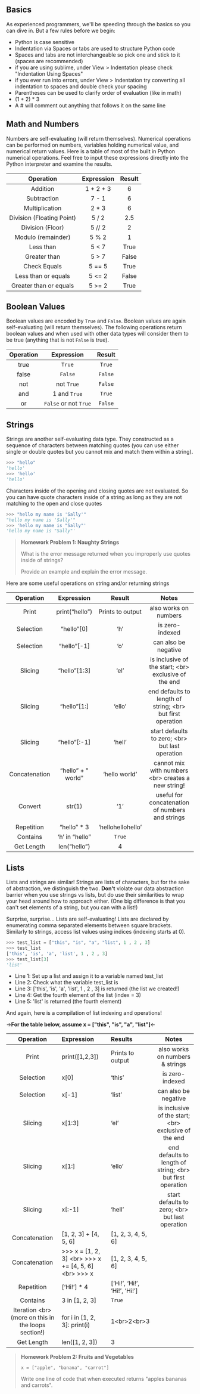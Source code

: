 ## Basics
As experienced programmers, we'll be speeding through the basics so you can dive in. But a few rules before we begin:
* Python is case sensitive
* Indentation via Spaces or tabs are used to structure Python code
* Spaces and tabs are not interchangeable so pick one and stick to it (spaces are recommended)
 * if you are using sublime, under View > Indentation please check "Indentation Using Spaces"
 * if you ever run into errors, under View > Indentation try converting all indentation to spaces and double check your spacing
* Parentheses can be used to clarify order of evaluation (like in math)
 * (1 + 2) * 3
* A # will comment out anything that follows it on the same line

## Math and Numbers
Numbers are self-evaluating (will return themselves). Numerical operations can be performed on numbers, variables holding numerical value, and numerical return values. Here is a table of most of the built in Python numerical operations. Feel free to input these expressions directly into the Python interpreter and examine the results.

<table>
<thead>
<tr>
<th style="text-align:center">Operation</th>
<th style="text-align:center">Expression</th>
<th style="text-align:center">Result</th>
</tr>
</thead>
<tbody>
<tr>
<td style="text-align:center">Addition</td>
<td style="text-align:center">1 + 2 + 3</td>
<td style="text-align:center">6</td>
</tr>
<tr>
<td style="text-align:center">Subtraction</td>
<td style="text-align:center">7 - 1</td>
<td style="text-align:center">6</td>
</tr>
<tr>
<td style="text-align:center">Multiplication</td>
<td style="text-align:center">2 * 3</td>
<td style="text-align:center">6</td>
</tr>
<tr>
<td style="text-align:center">Division (Floating Point)</td>
<td style="text-align:center">5 / 2</td>
<td style="text-align:center">2.5</td>
</tr>
<tr>
<td style="text-align:center">Division (Floor)</td>
<td style="text-align:center">5 // 2</td>
<td style="text-align:center">2</td>
</tr>
<tr>
<td style="text-align:center">Modulo (remainder)</td>
<td style="text-align:center">5 % 2</td>
<td style="text-align:center">1</td>
</tr>
<tr>
<td style="text-align:center">Less than</td>
<td style="text-align:center">5 &lt; 7</td>
<td style="text-align:center">True</td>
</tr>
<tr>
<td style="text-align:center">Greater than</td>
<td style="text-align:center">5 &gt; 7</td>
<td style="text-align:center">False</td>
</tr>
<tr>
<td style="text-align:center">Check Equals</td>
<td style="text-align:center">5 == 5</td>
<td style="text-align:center">True</td>
</tr>
<tr>
<td style="text-align:center">Less than or equals</td>
<td style="text-align:center">5 &lt;= 2</td>
<td style="text-align:center">False</td>
</tr>
<tr>
<td style="text-align:center">Greater than or equals</td>
<td style="text-align:center">5 &gt;= 2</td>
<td style="text-align:center">True</td>
</tr>
</tbody>
</table>

## Boolean Values
Boolean values are encoded by ```True``` and ```False```. Boolean values are again self-evaluating (will return themselves). The following operations return boolean values and when used with other data types will consider them to be true (anything that is not ```False``` is true).

<table>
<thead>
<tr>
<th style="text-align:center">Operation</th>
<th style="text-align:center">Expression</th>
<th style="text-align:center">Result</th>
</tr>
</thead>
<tbody>
<tr>
<td style="text-align:center">true</td>
<td style="text-align:center"><code>True</code></td>
<td style="text-align:center"><code>True</code></td>
</tr>
<tr>
<td style="text-align:center">false</td>
<td style="text-align:center"><code>False</code></td>
<td style="text-align:center"><code>False</code></td>
</tr>
<tr>
<td style="text-align:center">not</td>
<td style="text-align:center">not <code>True</code></td>
<td style="text-align:center"><code>False</code></td>
</tr>
<tr>
<td style="text-align:center">and</td>
<td style="text-align:center">1 and <code>True</code></td>
<td style="text-align:center"><code>True</code></td>
</tr>
<tr>
<td style="text-align:center">or</td>
<td style="text-align:center"><code>False</code> or not <code>True</code></td>
<td style="text-align:center"><code>False</code></td>
</tr>
</tbody>
</table>

## Strings
Strings are another self-evaluating data type. They constructed as a sequence of characters between matching quotes (you can use either single or double quotes but you cannot mix and match them within a string). 

```python
>>> "hello"
'hello'
>>> 'hello'
'hello'
```
Characters inside of the opening and closing quotes are not evaluated. So you can have quote characters inside of a string as long as they are not matching to the open and close quotes

```python
>>> "hello my name is 'Sally'"
"hello my name is 'Sally'"
>>> 'hello my name is "Sally"'
'hello my name is "Sally"'
```
> **Homework Problem 1: Naughty Strings**
>
>What is the error message returned when you improperly use quotes inside of strings?
>
>Provide an example and explain the error message.

Here are some useful operations on string and/or returning strings

<table>
<thead>
<tr>
<th style="text-align:center">Operation</th>
<th style="text-align:center">Expression</th>
<th style="text-align:center">Result</th>
<th style="text-align:center">Notes</th>
</tr>
</thead>
<tbody>
<tr>
<td style="text-align:center">Print</td>
<td style="text-align:center">print(“hello”)</td>
<td style="text-align:center">Prints to output</td>
<td style="text-align:center">also works on numbers</td>
</tr>
<tr>
<td style="text-align:center">Selection</td>
<td style="text-align:center">“hello”[0]</td>
<td style="text-align:center">‘h’</td>
<td style="text-align:center">is zero-indexed</td>
</tr>
<tr>
<td style="text-align:center">Selection</td>
<td style="text-align:center">“hello”[-1]</td>
<td style="text-align:center">‘o’</td>
<td style="text-align:center">can also be negative</td>
</tr>
<tr>
<td style="text-align:center">Slicing</td>
<td style="text-align:center">“hello”[1:3]</td>
<td style="text-align:center">‘el’</td>
<td style="text-align:center">is inclusive of the start; &lt;br&gt; exclusive of the end</td>
</tr>
<tr>
<td style="text-align:center">Slicing</td>
<td style="text-align:center">“hello”[1:]</td>
<td style="text-align:center">‘ello’</td>
<td style="text-align:center">end defaults to length of string; &lt;br&gt; but first operation</td>
</tr>
<tr>
<td style="text-align:center">Slicing</td>
<td style="text-align:center">“hello”[:-1]</td>
<td style="text-align:center">‘hell’</td>
<td style="text-align:center">start defaults to zero; &lt;br&gt; but last operation</td>
</tr>
<tr>
<td style="text-align:center">Concatenation</td>
<td style="text-align:center">“hello” + &quot; world&quot;</td>
<td style="text-align:center">‘hello world’</td>
<td style="text-align:center">cannot mix with numbers &lt;br&gt; creates a new string!</td>
</tr>
<tr>
<td style="text-align:center">Convert</td>
<td style="text-align:center">str(1)</td>
<td style="text-align:center">‘1’</td>
<td style="text-align:center">useful for concatenation of numbers and strings</td>
</tr>
<tr>
<td style="text-align:center">Repetition</td>
<td style="text-align:center">“hello” * 3</td>
<td style="text-align:center">‘hellohellohello’</td>
<td style="text-align:center"></td>
</tr>
<tr>
<td style="text-align:center">Contains</td>
<td style="text-align:center">‘h’ in “hello”</td>
<td style="text-align:center"><code>True</code></td>
<td style="text-align:center"></td>
</tr>
<tr>
<td style="text-align:center">Get Length</td>
<td style="text-align:center">len(“hello”)</td>
<td style="text-align:center">4</td>
<td style="text-align:center"></td>
</tr>
</tbody>
</table>

## Lists
Lists and strings are similar! Strings are lists of characters, but for the sake of abstraction, we distinguish the two. **Don't** violate our data abstraction barrier when you use strings vs lists, but do use their similarities to wrap your head around how to approach either. (One big difference is that you can't set elements of a string, but you can with a list!)

Surprise, surprise... Lists are self-evaluating! Lists are declared by enumerating comma separated elements between square brackets. Similarly to strings, access list values using indices (indexing starts at 0).

```python
>>> test_list = ["this", "is", "a", "list", 1 , 2 , 3]
>>> test_list
['this', 'is', 'a', 'list', 1 , 2 , 3]
>>> test_list[3]
'list'
```
* Line 1: Set up a list and assign it to a variable named test_list
* Line 2: Check what the variable test_list is
* Line 3: ['this', 'is', 'a', 'list', 1 , 2 , 3] is returned (the list we created!)
* Line 4: Get the fourth element of the list (index = 3)
* Line 5: 'list' is returned (the fourth element)

And again, here is a compilation of list indexing and operations!

->**For the table below, assume x = ["this", "is", "a", "list"]**<-

<table>
<thead>
<tr>
<th style="text-align:center">Operation</th>
<th style="text-align:left">Expression</th>
<th style="text-align:left">Results</th>
<th style="text-align:center">Notes</th>
</tr>
</thead>
<tbody>
<tr>
<td style="text-align:center">Print</td>
<td style="text-align:left">print([1,2,3])</td>
<td style="text-align:left">Prints to output</td>
<td style="text-align:center">also works on numbers &amp; strings</td>
</tr>
<tr>
<td style="text-align:center">Selection</td>
<td style="text-align:left">x[0]</td>
<td style="text-align:left">‘this’</td>
<td style="text-align:center">is zero-indexed</td>
</tr>
<tr>
<td style="text-align:center">Selection</td>
<td style="text-align:left">x[-1]</td>
<td style="text-align:left">‘list’</td>
<td style="text-align:center">can also be negative</td>
</tr>
<tr>
<td style="text-align:center">Slicing</td>
<td style="text-align:left">x[1:3]</td>
<td style="text-align:left">‘el’</td>
<td style="text-align:center">is inclusive of the start; &lt;br&gt; exclusive of the end</td>
</tr>
<tr>
<td style="text-align:center">Slicing</td>
<td style="text-align:left">x[1:]</td>
<td style="text-align:left">‘ello’</td>
<td style="text-align:center">end defaults to length of string; &lt;br&gt; but first operation</td>
</tr>
<tr>
<td style="text-align:center">Slicing</td>
<td style="text-align:left">x[:-1]</td>
<td style="text-align:left">‘hell’</td>
<td style="text-align:center">start defaults to zero; &lt;br&gt; but last operation</td>
</tr>
<tr>
<td style="text-align:center">Concatenation</td>
<td style="text-align:left">[1, 2, 3] + [4, 5, 6]</td>
<td style="text-align:left">[1, 2, 3, 4, 5, 6]</td>
<td style="text-align:center"></td>
</tr>
<tr>
<td style="text-align:center">Concatenation</td>
<td style="text-align:left">&gt;&gt;&gt; x = [1, 2, 3] &lt;br&gt; &gt;&gt;&gt; x += [4, 5, 6] &lt;br&gt; &gt;&gt;&gt; x</td>
<td style="text-align:left">[1, 2, 3, 4, 5, 6]</td>
<td style="text-align:center"></td>
</tr>
<tr>
<td style="text-align:center">Repetition</td>
<td style="text-align:left">[‘Hi!’] * 4</td>
<td style="text-align:left">[‘Hi!’, ‘Hi!’, ‘Hi!’, ‘Hi!’]</td>
<td style="text-align:center"></td>
</tr>
<tr>
<td style="text-align:center">Contains</td>
<td style="text-align:left">3 in [1, 2, 3]</td>
<td style="text-align:left"><code>True</code></td>
<td style="text-align:center"></td>
</tr>
<tr>
<td style="text-align:center">Iteration &lt;br&gt; (more on this in the loops section!)</td>
<td style="text-align:left">for i in [1, 2, 3]: print(i)</td>
<td style="text-align:left">1&lt;br&gt;2&lt;br&gt;3</td>
<td style="text-align:center"></td>
</tr>
<tr>
<td style="text-align:center">Get Length</td>
<td style="text-align:left">len([1, 2, 3])</td>
<td style="text-align:left">3</td>
<td style="text-align:center"></td>
</tr>
</tbody>
</table>

> **Homework Problem 2: Fruits and Vegetables**
>
> ```x = ["apple", "banana", "carrot"]```
>
> Write one line of code that when executed returns "apples bananas and carrots". 
